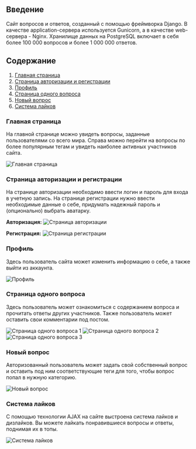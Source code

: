 ## Введение

Сайт вопросов и ответов, созданный с помощью фреймворка Django. В качестве application-сервера используется Gunicorn, а в качестве web-сервера - Nginx. Хранилище данных на PostgreSQL включает в себя более 100 000 вопросов и более 1 000 000 ответов.

## Содержание

1. [Главная страница](#главная-страница)
2. [Страница авторизации и регистрации](#страница-авторизации-и-регистрации)
3. [Профиль](#профиль)
4. [Страница одного вопроса](#страница-одного-вопроса)
5. [Новый вопрос](#новый-вопрос)
6. [Система лайков](#система-лайков)

### Главная страница

На главной странице можно увидеть вопросы, заданные пользователями со всего мира. Справа можно перейти на вопросы по более популярным тегам и увидеть наиболее активных участников сайта.

![Главная страница](<img width="1440" alt="image" src="https://github.com/user-attachments/assets/1b7e3c69-e2cd-48b4-8d1a-a1853ed5484f" />)

### Страница авторизации и регистрации

На странице авторизации необходимо ввести логин и пароль для входа в учетную запись. На странице регистрации нужно ввести необходимые данные о себе, придумать надежный пароль и (опционально) выбрать аватарку.

**Авторизация:**
![Страница авторизации](<img width="1440" alt="image" src="https://github.com/user-attachments/assets/bd767ecd-da81-41cb-ae45-03d1983f266a" />
)

**Регистрация:**
![Страница регистрации](<img width="1440" alt="image" src="https://github.com/user-attachments/assets/46de7c49-533d-46aa-9fa8-ba73528046b9" />
)

### Профиль

Здесь пользователь сайта может изменить информацию о себе, а также выйти из аккаунта.

![Профиль](<img width="1440" alt="image" src="https://github.com/user-attachments/assets/8a52c991-86b4-44d8-89b3-47a7ab4846f2" />
)

### Страница одного вопроса

Здесь пользователь может ознакомиться с содержанием вопроса и прочитать ответы других участников. Также пользователь может оставить свои комментарии под постом.

![Страница одного вопроса 1](<img width="1440" alt="image" src="https://github.com/user-attachments/assets/11eee152-4435-42fc-8a6d-dd7270156bb4" />
)
![Страница одного вопроса 2](<img width="1440" alt="image" src="https://github.com/user-attachments/assets/794e30f7-117f-452d-9577-d5a061ee2eaf" />
)
![Страница одного вопроса 3](<img width="1440" alt="image" src="https://github.com/user-attachments/assets/fec0d0be-4827-4cc3-961b-fad48e5ddb3d" />
)

### Новый вопрос

Авторизованный пользователь может задать свой собственный вопрос и оставить под ним соответствующие теги для того, чтобы вопрос попал в нужную категорию.

![Новый вопрос](<img width="1440" alt="image" src="https://github.com/user-attachments/assets/499a50a0-52b2-4dfd-b2c7-02e98b812531" />
)

### Система лайков

С помощью технологии AJAX на сайте выстроена система лайков и дизлайков. Вы можете лайкать понравившиеся вопросы и ответы, поднимая их в топы.

![Система лайков](<img width="1440" alt="image" src="https://github.com/user-attachments/assets/4791913d-8b6a-4860-900d-46da7d1e0015" />
)
